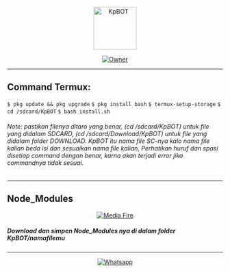 <p align="center">
<img src="kp.jpg" alt="KpBOT" width="100"/>
</p>
<p align="center">
<a href="https://github.com/Kallpolo"><img title="Owner" src="https://img.shields.io/badge/Github-Kallpolo-red.svg?style=for-the-badge&logo=github"></a>
</p>

---

## Command Termux:
```$ pkg update && pkg upgrade```
```$ pkg install bash```
```$ termux-setup-storage```
```$ cd /sdcard/KpBOT```
```$ bash install.sh```

<h6><p>Note: pastikan filenya ditaro yang benar, (cd /sdcard/KpBOT) untuk file yang didalam SDCARD, (cd /sdcard/Download/KpBOT) untuk file yang didalam folder DOWNLOAD. KpBOT itu nama file SC-nya kalo nama file kalian beda isi dan sesuaikan nama file kalian, Perhatikan huruf dan spasi disetiap command dengan benar, karna akan terjadi error jika commandnya tidak sesuai.</p></h6>

---
## Node_Modules
<p align="center">
<a href="https://www.mediafire.com/file/5sq0a2xofr0v32o/node_modules.zip/file"><img title="Media Fire" src="https://img.shields.io/badge/Node Modules-blue?colorA=%1589F3&style=for-the-badge"></a>
</p>

<p><h5>Download dan simpen Node_Modules nya di dalam folder KpBOT/namafilemu</h5></p>

---
<p align="center">
<a href="https://api.whatsapp.com/send?phone=6287895586056&text=.menu"><img title="Whatsapp" src="https://img.shields.io/badge/KpBOT WHATSAPP-green?colorA=%23ff0000&colorB=%23017e40&style=for-the-badge"></a>
</p>